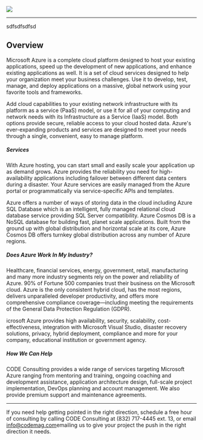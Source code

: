 ![](https://www.codemag.com/Images/Logos/CODEConsulting_Small.png)
***

sdfsdfsdfsd

## Overview

Microsoft Azure is a complete cloud platform designed to host your existing applications, speed up the development of new applications, and enhance existing applications as well. It is a set of cloud services designed to help your organization meet your business challenges. Use it to develop, test, manage, and deploy applications on a massive, global network using your favorite tools and frameworks.

Add cloud capabilities to your existing network infrastructure with its platform as a service (PaaS) model, or use it for all of your computing and network needs with its Infrastructure as a Service (IaaS) model. Both options provide secure, reliable access to your cloud hosted data. Azure&#39;s ever-expanding products and services are designed to meet your needs through a single, convenient, easy to manage platform.

##### Services

With Azure hosting, you can start small and easily scale your application up as demand grows. Azure provides the reliability you need for high-availability applications including failover between different data centers during a disaster. Your Azure services are easily managed from the Azure portal or programmatically via service-specific APIs and templates.

Azure offers a number of ways of storing data in the cloud including Azure SQL Database which is an intelligent, fully managed relational cloud database service providing SQL Server compatibility.  Azure Cosmos DB is a NoSQL database for building fast, planet scale applications. Built from the ground up with global distribution and horizontal scale at its core, Azure Cosmos DB offers turnkey global distribution across any number of Azure regions.

##### Does Azure Work In My Industry?

Healthcare, financial services, energy, government, retail, manufacturing and many more industry segments rely on the power and reliability of Azure.  90% of Fortune 500 companies trust their business on the Microsoft cloud. Azure is the only consistent hybrid cloud, has the most regions, delivers unparalleled developer productivity, and offers more comprehensive compliance coverage—including meeting the requirements of the General Data Protection Regulation (GDPR).

icrosoft Azure provides high availability, security, scalability, cost-effectiveness, integration with Microsoft Visual Studio, disaster recovery solutions, privacy, hybrid deployment, compliance and more for your company, educational institution or government agency.

##### How We Can Help

CODE Consulting provides a wide range of services targeting Microsoft Azure ranging from mentoring and training, ongoing coaching and development assistance, application architecture design, full-scale project implementation, DevOps planning and account management. We also provide premium support and maintenance agreements.

***

If you need help getting pointed in the right direction, schedule a free hour of consulting by calling CODE Consulting at (832) 717-4445 ext. 13, or email [info@codemag.com](info@codemag.com)emailing us to give your project the push in the right direction it needs.
